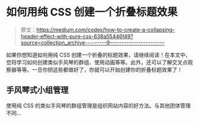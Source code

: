 # 如何用纯 CSS 创建一个折叠标题效果

> 原文：<https://medium.com/codex/how-to-create-a-collapsing-header-effect-with-pure-css-638a55446f49?source=collection_archive---------9----------------------->

如果你想知道如何用纯 CSS 创建一个折叠的标题效果，请继续阅读！在本文中，您将学习如何创建类似手风琴的群组、使用动画等等。此外，还可以了解交叉点观察器等等。一旦你把这些都做好了，你就可以开始创建你的折叠标题效果了！

## 手风琴式小组管理

使用纯 CSS 的类似手风琴的群组管理是组织网站内容的好方法。与其他团体管理不同…